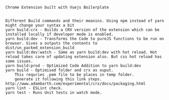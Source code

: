     Chrome Extension built with Vuejs Boilerplate 


    Different Build commands and their meanins. Using npm instead of yarn might change your syntax a bit
    yarn build:crx - Builds a CRX version of the extension which can be installed locally if developer mode is enabled. 
    yarn build:dev - Transforms the Code to pureJS functions to be run on browser. Gives a outputs the contents to dist/un_packed_extension_build
    yarn build:dev:watch - Same as yarn build:dev with hot reload. Hot reload takes care of updating extension also. But css hot reload has some issues. 
    yarn build:prod - Optimized Code Addition to yarn build:dev
    yarn build - Optimised folder and crx as ouput. 
        This requries .pem file to be places in temp folder. 
        generate it following this link steps. http://www.adambarth.com/experimental/crx/docs/packaging.html
    yarn lint - ESLint check. 
    yarn test - Runs Unit tests in watch mode. 
